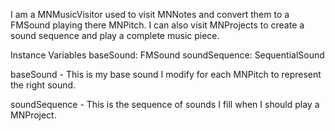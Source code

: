 I am a MNMusicVisitor used to visit MNNotes and convert them to a FMSound playing there MNPitch. I can also visit MNProjects to create a sound sequence and play a complete music piece.

Instance Variables
	baseSound:				FMSound
	soundSequence:		SequentialSound

baseSound
	- This is my base sound I modify for each MNPitch to represent the right sound.

soundSequence
	- This is the sequence of sounds I fill when I should play a MNProject.
